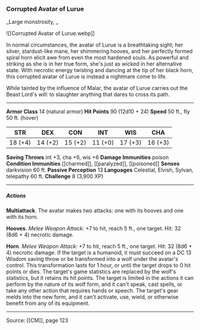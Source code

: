 ### Corrupted Avatar of Lurue
_Large monstrosity, _

![[Corrupted Avatar of Lurue.webp]]

In normal circumstances, the avatar of Lurue is a breathtaking sight; her silver, stardust-like mane, her shimmering hooves, and her perfectly formed spiral horn elicit awe from even the most hardened souls. As powerful and striking as she is in her true form, she's just as wicked in her alternative state. With necrotic energy twisting and dancing at the tip of her black horn, this corrupted avatar of Lurue is instead a nightmare come to life.

While tainted by the influence of Malar, the avatar of Lurue carries out the Beast Lord's will: to slaughter anything that dares to cross its path.




---

**Armor Class** 14 (natural armor)
**Hit Points** 90 (12d10 + 24)
**Speed** 50 ft., fly 50 ft. (hover)

| STR     | DEX     | CON     | INT     | WIS     | CHA     |
|---------|---------|---------|---------|---------|---------|
| 18 (+4) | 14 (+2) | 15 (+2) | 11 (+0) | 17 (+3) | 16 (+3) |

**Saving Throws** int +3, cha +6, wis +6
**Damage Immunities** poison
**Condition Immunities** [[charmed]], [[paralyzed]], [[poisoned]]
**Senses** darkvision 60 ft.
**Passive Perception** 13
**Languages** Celestial, Elvish, Sylvan, telepathy 60 ft.
**Challenge** 8 (3,900 XP)

---

##### Actions
**Multiattack**. The avatar makes two attacks: one with its hooves and one with its horn.

**Hooves**. _Melee Weapon Attack:_ +7 to hit, reach 5 ft., one target. Hit: 32 (8d6 + 4) necrotic damage.

**Horn**. _Melee Weapon Attack:_ +7 to hit, reach 5 ft., one target. Hit: 32 (8d6 + 4) necrotic damage. If the target is a humanoid, it must succeed on a DC 13 Wisdom saving throw or be transformed into a wolf under the avatar's control. This transformation lasts for 1 hour, or until the target drops to 0 hit points or dies. The target's game statistics are replaced by the wolf's statistics, but it retains its hit points. The target is limited in the actions it can perform by the nature of its wolf form, and it can't speak, cast spells, or take any other action that requires hands or speech. The target's gear melds into the new form, and it can't activate, use, wield, or otherwise benefit from any of its equipment.


---

Source: [[CM]], page 123